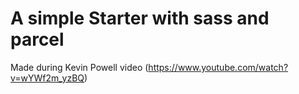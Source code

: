 # A simple Starter with sass and parcel

Made during Kevin Powell video (https://www.youtube.com/watch?v=wYWf2m_yzBQ)